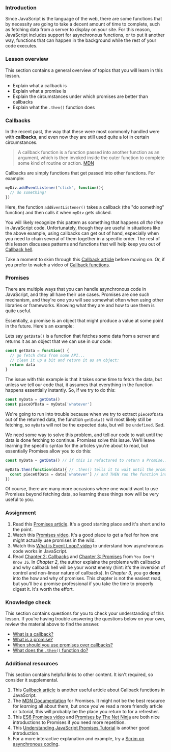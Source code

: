 ### Introduction

Since JavaScript is the language of the web, there are some functions that by necessity are going to take a decent amount of time to complete, such as fetching data from a server to display on your site.  For this reason, JavaScript includes support for asynchronous functions, or to put it another way, functions that can happen in the background while the rest of your code executes.

### Lesson overview

This section contains a general overview of topics that you will learn in this lesson.

 - Explain what a callback is
 - Explain what a promise is
 - Explain the circumstances under which promises are better than callbacks
 - Explain what the `.then()` function does

### Callbacks

In the recent past, the way that these were most commonly handled were with __callbacks__, and even now they are still used quite a lot in certain circumstances.

> A callback function is a function passed into another function as an argument, which is then invoked inside the outer function to complete some kind of routine or action. [MDN](https://developer.mozilla.org/en-US/docs/Glossary/Callback_function)

Callbacks are simply functions that get passed into other functions. For example:

~~~javascript
myDiv.addEventListener("click", function(){
  // do something!
})
~~~

Here, the function `addEventListener()` takes a callback (the "do something" function) and then calls it when `myDiv` gets clicked.

You will likely recognize this pattern as something that happens _all the time_ in JavaScript code.  Unfortunately, though they are useful in situations like the above example, using callbacks can get out of hand, especially when you need to chain several of them together in a specific order.  The rest of this lesson discusses patterns and functions that will help keep you out of [Callback hell](http://callbackhell.com/).

Take a moment to skim through this [Callback article](https://github.com/maxogden/art-of-node#callbacks) before moving on.  Or, if you prefer to watch a video of [Callback functions](https://www.youtube.com/watch?v=QRq2zMHlBz4).

### Promises

There are multiple ways that you can handle asynchronous code in JavaScript, and they all have their use cases.  Promises are one such mechanism, and they're one you will see somewhat often when using other libraries or frameworks.  Knowing what they are and how to use them is quite useful.

Essentially, a promise is an object that might produce a value at some point in the future.  Here's an example:

Lets say `getData()` is a function that fetches some data from a server and returns it as an object that we can use in our code:

~~~javascript
const getData = function() {
  // go fetch data from some API...
  // clean it up a bit and return it as an object:
  return data
}
~~~

The issue with this example is that it takes some time to fetch the data, but unless we tell our code that, it assumes that everything in the function happens essentially instantly.  So, if we try to do this:

~~~javascript
const myData = getData()
const pieceOfData = myData['whatever']
~~~

We're going to run into trouble because when we try to extract `pieceOfData` out of the returned data, the function `getData()` will most likely still be fetching, so `myData` will not be the expected data, but will be `undefined`.  Sad.

We need some way to solve this problem, and tell our code to wait until the data is done fetching to continue.  Promises solve this issue.  We'll leave learning the specific syntax for the articles you're about to read, but essentially Promises allow you to do this:

~~~javascript
const myData = getData() // if this is refactored to return a Promise...

myData.then(function(data){ // .then() tells it to wait until the promise is resolved
  const pieceOfData = data['whatever'] // and THEN run the function inside
})
~~~

Of course, there are many more occasions where one would want to use Promises beyond fetching data, so learning these things now will be very useful to you.

### Assignment

<div class="lesson-content__panel" markdown="1">

1. Read this [Promises article](https://davidwalsh.name/promises). It's a good starting place and it's short and to the point.
2. Watch this [Promises video](https://youtu.be/DHvZLI7Db8E).  It's a good place to get a feel for how one might actually use promises in the wild.
3. Watch this [What is Event Loop? video](https://www.youtube.com/watch?v=8aGhZQkoFbQ) to understand how asynchronous code works in JavaScript.
4. Read [Chapter 2: Callbacks](https://github.com/getify/You-Dont-Know-JS/blob/1st-ed/async%20%26%20performance/ch2.md) and [Chapter 3: Promises](https://github.com/getify/You-Dont-Know-JS/blob/1st-ed/async%20%26%20performance/ch3.md) from `You Don't Know JS`. In _Chapter 2_, the author explains the problems with callbacks and why callback hell will be your worst enemy (hint: it's the inversion of control and non-linear nature of callbacks). In _Chapter 3_, you go __deep__ into the how and why of promises. This chapter is not the easiest read, but you'll be a promise professional if you take the time to properly digest it.  It's worth the effort.

</div>

### Knowledge check

This section contains questions for you to check your understanding of this lesson. If you’re having trouble answering the questions below on your own, review the material above to find the answer.

 - [What is a callback?](https://developer.mozilla.org/en-US/docs/Glossary/Callback_function)
 - [What is a promise?](#promises)
 - [When should you use promises over callbacks?](http://callbackhell.com/)
 - [What does the `.then()` function do?](https://davidwalsh.name/promises)

### Additional resources

This section contains helpful links to other content. It isn't required, so consider it supplemental.

1. This [Callback article](https://www.sitepoint.com/demystifying-javascript-closures-callbacks-iifes/) is another useful article about Callback functions in JavaScript.
2. The [MDN Documentation](https://developer.mozilla.org/en-US/docs/Web/JavaScript/Reference/Global_Objects/Promise) for Promises.  It might not be the best resource for _learning_ all about them, but once you've read a more friendly article or tutorial, this will probably be the place you return to for a refresher.
3. This [ES6 Promises video](https://www.youtube.com/watch?v=vQ3MoXnKfuQ) and [Promises by The Net Ninja](https://www.youtube.com/watch?v=yswb4SkDoj0) are both nice introductions to Promises if you need more repetition.
4. This [Understanding JavaScript Promises Tutorial](https://www.digitalocean.com/community/tutorials/understanding-javascript-promises) is another good introduction.
5. For a more interactive explanation and example, try a [Scrim on asynchronous coding](https://scrimba.com/scrim/cof4e4fb797a2d0a236ea38ce?embed=odin,mini-header,no-next-up).
